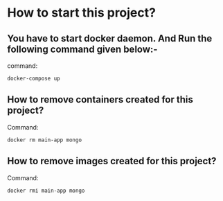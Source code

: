 # How to start this project?

## You have to start docker daemon. And Run the following command given below:-

command:

```
docker-compose up
```

## How to remove containers created for this project?

Command:

```
docker rm main-app mongo
```

## How to remove images created for this project?

Command:

```
docker rmi main-app mongo
```
